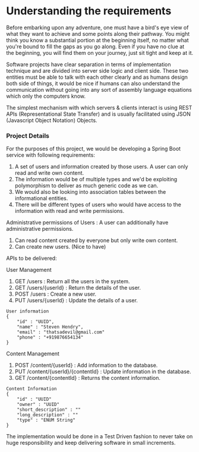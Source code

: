 # Understanding the requirements

Before embarking upon any adventure, one must have a bird's eye view of what they want to achieve and some points along their pathway. You might think you know a substantial portion at the beginning itself, no matter what you're bound to fill the gaps as you go along. Even if you have no clue at the beginning, you will find them on your journey, just sit tight and keep at it.

Software projects have clear separation in terms of implementation technique and are divided into server side logic and client side. These two entities must be able to talk with each other clearly and as humans design both side of things, it would be nice if humans can also understand the communication without going into any sort of assembly language equations which only the computers know.

The simplest mechanism with which servers & clients interact is using REST APIs \(Representational State Transfer\) and is usually facilitated using JSON \(Javascript Object Notation\) Objects. 

### Project Details 

For the purposes of this project, we would be developing a Spring Boot service with following requirements:

1. A set of users and information created by those users. A user can only read and write own content.
2. The information would be of multiple types and we'd be exploiting polymorphism to deliver as much generic code as we can. 
3. We would also be looking into association tables between the informational entities. 
4. There will be different types of users who would have access to the information with read and write permissions.

Administrative permissions of Users : A user can additionally have administrative permissions.

1. Can read content created by everyone but only write own content.
2. Can create new users. \(Nice to have\)

APIs to be delivered:

User Management

1. GET /users : Return all the users in the system.
2. GET /users/{userId} : Return the details of the user.
3. POST /users : Create a new user.
4. PUT /users/{userId} : Update the details of a user.

```text
User information
{
    "id" : "UUID",
    "name" : "Steven Hendry",
    "email" : "thatsadevil@gmail.com"
    "phone" : "+919876654134"
}
```

Content Management

1. POST /content/{userId} : Add information to the database.
2. PUT /content/{userId}/{contentId} : Update information in the database.
3. GET /content/{contentId} : Returns the content information.

```text
Content Information
{
    "id" : "UUID"
    "owner" : "UUID"
    "short_description" : ""
    "long_description" : "" 
    "type" : "ENUM String"
}
```

The implementation would be done in a Test Driven fashion to never take on huge responsibility and keep delivering software in small increments.  





